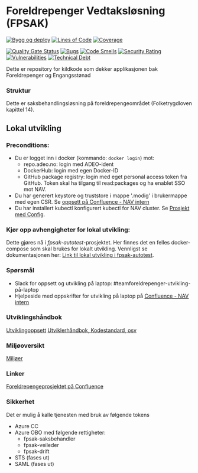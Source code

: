Foreldrepenger Vedtaksløsning (FPSAK)
===============

[![Bygg og deploy](https://github.com/navikt/fp-sak/actions/workflows/build.yml/badge.svg?branch=master)](https://github.com/navikt/fp-sak/actions/workflows/build.yml)
[![Lines of Code](https://sonarcloud.io/api/project_badges/measure?project=navikt_fp-sak&metric=ncloc)](https://sonarcloud.io/summary/new_code?id=navikt_fp-sak)
[![Coverage](https://sonarcloud.io/api/project_badges/measure?project=navikt_fp-sak&metric=coverage)](https://sonarcloud.io/summary/new_code?id=navikt_fp-sak)

[![Quality Gate Status](https://sonarcloud.io/api/project_badges/measure?project=navikt_fp-sak&metric=alert_status)](https://sonarcloud.io/dashboard?id=navikt_fp-sak)
[![Bugs](https://sonarcloud.io/api/project_badges/measure?project=navikt_fp-sak&metric=bugs)](https://sonarcloud.io/dashboard?id=navikt_fp-sak)
[![Code Smells](https://sonarcloud.io/api/project_badges/measure?project=navikt_fp-sak&metric=code_smells)](https://sonarcloud.io/summary/new_code?id=navikt_fp-sak)
[![Security Rating](https://sonarcloud.io/api/project_badges/measure?project=navikt_fp-sak&metric=security_rating)](https://sonarcloud.io/summary/new_code?id=navikt_fp-sak)
[![Vulnerabilities](https://sonarcloud.io/api/project_badges/measure?project=navikt_fp-sak&metric=vulnerabilities)](https://sonarcloud.io/summary/new_code?id=navikt_fp-sak)
[![Technical Debt](https://sonarcloud.io/api/project_badges/measure?project=navikt_fp-sak&metric=sqale_index)](https://sonarcloud.io/dashboard?id=navikt_fp-sak)

Dette er repository for kildkode som dekker applikasjonen bak Foreldrepenger og Engangsstønad

### Struktur
Dette er saksbehandlingsløsning på foreldrepengeområdet (Folketrygdloven kapittel 14).

## Lokal utvikling

### Preconditions:
- Du er logget inn i docker (kommando: `docker login`) mot:
  - repo.adeo.no: login med ADEO-ident
  - DockerHub: login med egen Docker-ID
  - GitHub package registry: login med eget personal access token fra GitHub. Token skal ha tilgang til read:packages og ha enablet SSO mot NAV.
- Du har generert keystore og truststore i mappe '.modig' i brukermappe med egen CSR. Se [oppsett på Confluence - NAV intern](https://confluence.adeo.no/display/TVF/Sett+opp+keystore+og+truststore+for+lokal+test)
- Du har installert kubectl konfigurert kubectl for NAV cluster. Se [Prosjekt med Config](https://github.com/navikt/kubeconfigs).

### Kjør opp avhengigheter for lokal utvikling:
Dette gjøres nå i _fpsak-autotest_-prosjektet. Her finnes det en felles docker-compose som skal brukes for lokalt utvikling.
Vennligst se dokumentasjonen her: [Link til lokal utvikling i fpsak-autotest](https://github.com/navikt/fpsak-autotest/tree/master/docs).

### Spørsmål
- Slack for oppsett og utvikling på laptop: \#teamforeldrepenger-utvikling-på-laptop
- Hjelpeside med oppskrifter for utvikling på laptop på [Confluence - NAV intern](https://confluence.adeo.no/pages/viewpage.action?pageId=329047065)


### Utviklingshåndbok
[Utviklingoppsett](https://confluence.adeo.no/display/LVF/60+Utviklingsoppsett)
[Utviklerhåndbok, Kodestandard, osv](https://confluence.adeo.no/pages/viewpage.action?pageId=190254327)

### Miljøoversikt
[Miljøer](https://confluence.adeo.no/pages/viewpage.action?pageId=193202159)

### Linker
[Foreldrepengeprosjektet på Confluence](http://confluence.adeo.no/display/MODNAV/Foreldrepengeprosjektet)

### Sikkerhet
Det er mulig å kalle tjenesten med bruk av følgende tokens
- Azure CC
- Azure OBO med følgende rettigheter:
    - fpsak-saksbehandler
    - fpsak-veileder
    - fpsak-drift
- STS (fases ut)
- SAML (fases ut)
